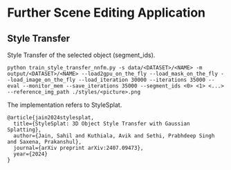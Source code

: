 # Further Scene Editing Application

## Style Transfer

Style Transfer of the selected object (segment_ids).

```
python train_style_transfer_nnfm.py -s data/<DATASET>/<NAME> -m output/<DATASET>/<NAME> --load2gpu_on_the_fly --load_mask_on_the_fly --load_image_on_the_fly --load_iteration 30000 --iterations 35000 --eval --monitor_mem --save_iterations 35000 --segment_ids <0> <1> <...> --reference_img_path ./styles/<picture>.png
```

The implementation refers to StyleSplat.

```
@article{jain2024stylesplat,
  title={StyleSplat: 3D Object Style Transfer with Gaussian Splatting},
  author={Jain, Sahil and Kuthiala, Avik and Sethi, Prabhdeep Singh and Saxena, Prakanshul},
  journal={arXiv preprint arXiv:2407.09473},
  year={2024}
}
```
